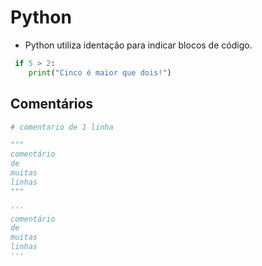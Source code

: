 # Python

- Python utiliza identação para indicar blocos de código.

~~~python
 if 5 > 2:
    print("Cinco é maior que dois!")
~~~

## Comentários

~~~python
# comentario de 1 linha

"""
comentário 
de 
muitas
linhas
"""

'''
comentário 
de 
muitas
linhas
'''
~~~
